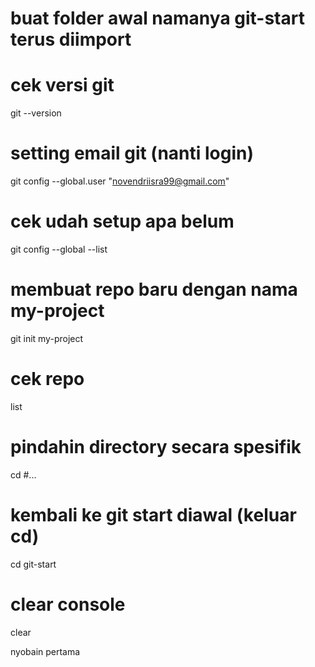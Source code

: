 # buat folder awal namanya git-start terus diimport

# cek versi git
git --version

# setting email git (nanti login)
git config --global.user "novendriisra99@gmail.com"

# cek udah setup apa belum
git config --global --list

# membuat repo baru dengan nama my-project
git init my-project

# cek repo
list

# pindahin directory secara spesifik
cd #...

# kembali ke git start diawal (keluar cd)
cd git-start

# clear console 
clear

nyobain pertama
